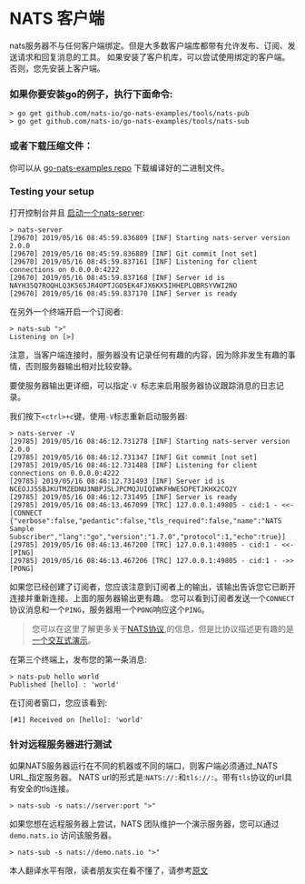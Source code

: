 # NATS 客户端
nats服务器不与任何客户端绑定。但是大多数客户端库都带有允许发布、订阅、发送请求和回复消息的工具。
如果安装了客户机库，可以尝试使用绑定的客户端。否则，您先安装上客户端。

### 如果你要安装go的例子，执行下面命令:

```
> go get github.com/nats-io/go-nats-examples/tools/nats-pub
> go get github.com/nats-io/go-nats-examples/tools/nats-sub
```

### 或者下载压缩文件：

你可以从 [go-nats-examples repo](https://github.com/nats-io/go-nats-examples/releases/tag/0.0.50) 下载编译好的二进制文件。


### Testing your setup

打开控制台并且 [启动一个nats-server](running.md):
```
> nats-server
[29670] 2019/05/16 08:45:59.836809 [INF] Starting nats-server version 2.0.0
[29670] 2019/05/16 08:45:59.836889 [INF] Git commit [not set]
[29670] 2019/05/16 08:45:59.837161 [INF] Listening for client connections on 0.0.0.0:4222
[29670] 2019/05/16 08:45:59.837168 [INF] Server id is NAYH35Q7ROQHLQ3K565JR4OPTJGO5EK4FJX6KX5IHHEPLQBRSYVWI2NO
[29670] 2019/05/16 08:45:59.837170 [INF] Server is ready
```


在另外一个终端开启一个订阅者:
```
> nats-sub ">"
Listening on [>]
```

注意，当客户端连接时，服务器没有记录任何有趣的内容，因为除非发生有趣的事情，否则服务器输出相对比较安静。

要使服务器输出更详细，可以指定`-V `标志来启用服务器协议跟踪消息的日志记录。

我们按下`<ctrl>+c`键，使用`-V`标志重新启动服务器:

```
> nats-server -V
[29785] 2019/05/16 08:46:12.731278 [INF] Starting nats-server version 2.0.0
[29785] 2019/05/16 08:46:12.731347 [INF] Git commit [not set]
[29785] 2019/05/16 08:46:12.731488 [INF] Listening for client connections on 0.0.0.0:4222
[29785] 2019/05/16 08:46:12.731493 [INF] Server id is NCEOJJ5SBJKUTMZEDNU3NBPJSLJPCMQJUIQIWKFHWE5DPETJKHX2CO2Y
[29785] 2019/05/16 08:46:12.731495 [INF] Server is ready
[29785] 2019/05/16 08:46:13.467099 [TRC] 127.0.0.1:49805 - cid:1 - <<- [CONNECT {"verbose":false,"pedantic":false,"tls_required":false,"name":"NATS Sample Subscriber","lang":"go","version":"1.7.0","protocol":1,"echo":true}]
[29785] 2019/05/16 08:46:13.467200 [TRC] 127.0.0.1:49805 - cid:1 - <<- [PING]
[29785] 2019/05/16 08:46:13.467206 [TRC] 127.0.0.1:49805 - cid:1 - ->> [PONG]
```
如果您已经创建了订阅者，您应该注意到订阅者上的输出，该输出告诉您它已断开连接并重新连接。上面的服务器输出更有趣。
您可以看到订阅者发送一个`CONNECT`协议消息和一个`PING`，服务器用一个`PONG`响应这个`PING`。

> 您可以在这里了解更多关于[NATS协议](/nats_protocol/nats-protocol.md),的信息，但是比协议描述更有趣的是[一个交互式演示](/nats_protocol/nats-protocol-demo.md)。

在第三个终端上，发布您的第一条消息:
```
> nats-pub hello world
Published [hello] : 'world'
```

在订阅者窗口，您应该看到:
```
[#1] Received on [hello]: 'world'
```


### 针对远程服务器进行测试

如果NATS服务器运行在不同的机器或不同的端口，则客户端必须通过_NATS URL_指定服务器。
NATS url的形式是:`NATS://:`和`tls://:`。带有`tls`协议的url具有安全的tls连接。

```
> nats-sub -s nats://server:port ">"
```

如果您想在远程服务器上尝试，NATS 团队维护一个演示服务器，您可以通过 `demo.nats.io` 访问该服务器。

```
> nats-sub -s nats://demo.nats.io ">"
```
本人翻译水平有限，读者朋友实在看不懂了，请参考[原文](https://github.com/nats-io/docs/blob/master/nats_server/clients.md)

